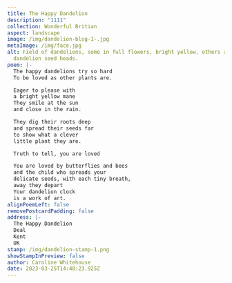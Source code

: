 ```yaml
---
title: The Happy Dandelion
description: "1111"
collection: Wonderful Britian
aspect: landscape
image: /img/dandelion-blog-1-.jpg
metaImage: /img/face.jpg
alt: Field of dandelions, some in full flowers, bright yellow, others are
  dandelion seed heads.
poem: |-
  The happy dandelions try so hard
  To be loved as other plants are.

  Eager to please with 
  a bright yellow mane
  They smile at the sun
  and close in the rain.

  They dig their roots deep
  and spread their seeds far
  to show what a clever 
  little plant they are.

  Truth to tell, you are loved

  You are loved by butterflies and bees
  and the child who spreads your
  delicate seeds, with each tiny breath, 
  away they depart
  Your dandelion clock 
  is a work of art.
alignPoemLeft: false
removePostcardPadding: false
address: |-
  The Happy Dandelion
  Deal
  Kent
  UK
stamp: /img/dandelion-stamp-1.png
showStampInPreview: false
author: Caroline Whitehouse
date: 2023-03-25T14:40:23.925Z
---
```


